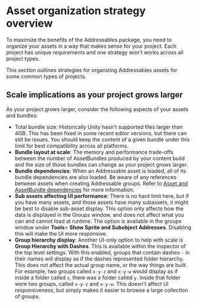 # Asset organization strategy overview

To maximize the benefits of the Addressables package, you need to organize your assets in a way that makes sense for your project. Each project has unique requirements and one strategy won't works across all project types.

This section outlines strategies for organizing Addressables assets for some common types of projects.

## Scale implications as your project grows larger

As your project grows larger, consider the following aspects of your assets and bundles:

*  Total bundle size: Historically Unity hasn't supported files larger than 4GB. This has been fixed in some recent editor versions, but there can still be issues. You should keep the content of a given bundle under this limit for best compatibility across all platforms.
* __Bundle layout at scale__: The memory and performance trade-offs between the number of AssetBundles produced by your content build and the size of those bundles can change as your project grows larger.
* __Bundle dependencies__: When an Addressable asset is loaded, all of its bundle dependencies are also loaded. Be aware of any references between assets when creating Addressable groups. Refer to [Asset and AssetBundle dependencies](xref:addressables-asset-dependencies) for more information.
* __Sub assets affecting UI performance__: There is no hard limit here, but if you have many assets, and those assets have many subassets, it might be best to disable sub-asset display. This option only affects how the data is displayed in the Groups window, and does not affect what you can and cannot load at runtime. The option is available in the groups window under __Tools__&gt; __Show Sprite and Subobject Addresses__. Disabling this will make the UI more responsive.
* __Group hierarchy display__: Another UI-only option to help with scale is __Group Hierarchy with Dashes__. This is available within the inspector of the top level settings. With this enabled, groups that contain dashes `-` in their names will display as if the dashes represented folder hierarchy. This does not affect the actual group name, or the way things are built. For example, two groups called `x-y-z` and `x-y-w` would display as if inside a folder called `x`, there was a folder called `y`. Inside that folder were two groups, called `x-y-z` and `x-y-w`. This doesn't affect UI responsiveness, but simply makes it easier to browse a large collection of groups.

